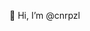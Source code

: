 👋 Hi, I’m @cnrpzl

<!---
cnrpzl/cnrpzl is a ✨ special ✨ repository because its `README.md` (this file) appears on your GitHub profile.
You can click the Preview link to take a look at your changes.
--->
